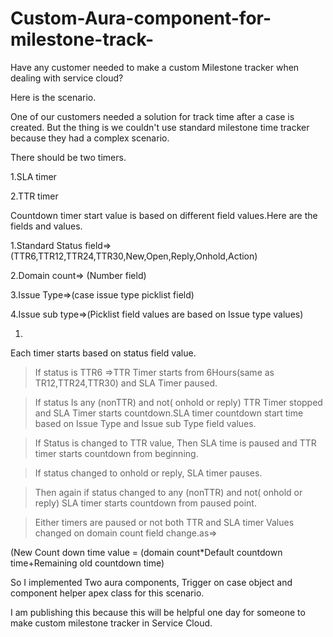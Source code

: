 # Custom-Aura-component-for-milestone-track-
Have any customer needed to make a custom Milestone tracker when dealing with service cloud?

Here is the scenario.

One of our customers needed a solution for track time after a case is created. But the thing is we couldn't use standard milestone time tracker because they had a complex scenario. 

There should be two timers.

1.SLA timer

2.TTR timer

Countdown timer start value is based on different field values.Here are the fields and values.

1.Standard Status field=>(TTR6,TTR12,TTR24,TTR30,New,Open,Reply,Onhold,Action)

2.Domain count=> (Number field)

3.Issue Type=>(case issue type picklist field)

4.Issue sub type=>(Picklist field values are based on Issue type values)



1. 

Each timer starts based on status field value.

> If status is TTR6 =>TTR Timer starts from 6Hours(same as TR12,TTR24,TTR30) and SLA Timer paused.

> If status Is any (nonTTR) and not( onhold or reply) TTR Timer stopped and SLA Timer starts countdown.SLA timer countdown start time based on Issue Type and Issue sub Type field values.

>If Status is changed to TTR value, Then SLA time is paused and TTR timer starts countdown from beginning.  

>If status changed to onhold or reply, SLA timer pauses. 

>Then again if status changed to any (nonTTR) and not( onhold or reply)  SLA timer starts countdown from paused point.

>Either timers are paused or not both TTR and SLA timer Values changed on domain count field change.as=>

(New Count down time value = (domain count*Default countdown time+Remaining old countdown time)



So I implemented Two aura components, Trigger on case object and component helper apex class for this scenario.

I am publishing this because this will be helpful one day for someone to make custom milestone tracker in Service Cloud.



